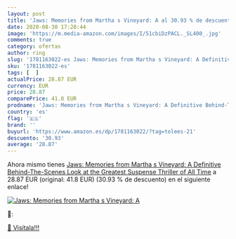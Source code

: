 ```yaml
---
layout: post
title: 'Jaws: Memories from Martha s Vineyard: A al 30.93 % de descuento'
date: 2020-08-30 17:28:44
image: 'https://m.media-amazon.com/images/I/51cbiDzPACL._SL400_.jpg'
comments: true
category: ofertas
author: ring
slug: '1781163022-es Jaws: Memories from Martha s Vineyard: A Definitive...'
sku: '1781163022-es'
tags: [  ]
actualPrice: 28.87 EUR
currency: EUR
price: 28.87
comparePrice: 41.8 EUR
prodname: 'Jaws: Memories from Martha s Vineyard: A Definitive Behind-The-Scenes Look at the Greatest Suspense Thriller of All Time'
country: 'es'
flag: '🇪🇸'
brand: ''
buyurl: 'https://www.amazon.es/dp/1781163022/?tag=tolees-21'
descuento: '30.93'
average: '28.87'
---
```


Ahora mismo tienes [Jaws: Memories from Martha s Vineyard: A Definitive Behind-The-Scenes Look at the Greatest Suspense Thriller of All Time](https://www.amazon.es/dp/1781163022/?tag=tolees-21) a 28.87 EUR (original: 41.8 EUR) (30.93 %  de descuento) en el siguiente enlace!

[![Jaws: Memories from Martha s Vineyard: A](https://m.media-amazon.com/images/I/51cbiDzPACL._SL400_.jpg)](https://www.amazon.es/dp/1781163022/?tag=tolees-21)

🔎:


[🛒 Visítala!!!](https://www.amazon.es/dp/1781163022/?tag=tolees-21)
